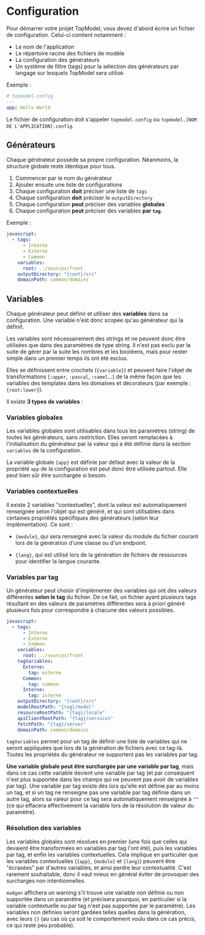 # Configuration <!-- {docsify-ignore-all} -->

Pour démarrer votre projet TopModel, vous devez d'abord écrire un fichier de configuration. Celui-ci contient notamment :

- Le nom de l'application
- Le répertoire racine des fichiers de modèle
- La configuration des générateurs
- Un système de filtre (tags) pour la sélection des générateurs par langage sur lesquels TopModel sera utilisé.

Exemple :

```yaml
# topmodel.config
---
app: Hello World
```

Le fichier de configuration doit s'appeler `topmodel.config` ou `topmodel.[NOM DE L'APPLICATION].config`.

## Générateurs

Chaque générateur possède sa propre configuration. Néanmoins, la structure globale reste identique pour tous.

1. Commencer par le nom du générateur
2. Ajouter ensuite une liste de configurations
3. Chaque configuration **doit** préciser une liste de `tags`
4. Chaque configuration **doit** préciser le `outputDirectory`
5. Chaque configuration **peut** préciser des variables **globales**
6. Chaque configuration **peut** préciser des variables **par `tag`**.

Exemple :

```yaml
javascript:
  - tags:
      - Interne
      - Externe
      - Common
    variables:
      root: ../sources/front
    outputDirectory: "{root}/src"
    domainPath: common/domains
```

## Variables

Chaque générateur peut définir et utiliser des **variables** dans sa configuration. Une variable n'est donc scopée qu'au générateur qui la définit.

Les variables sont nécessairement des strings et ne peuvent donc être utilisées que dans des paramètres de type string. Il n'est pas exclu par la suite de gérer par la suite les nombres et les booléens, mais pour rester simple dans un premier temps ils ont été exclus.

Elles se définissent entre crochets (`{variable}`) et peuvent faire l'objet de transformations (`:upper`, `:pascal`, `:camel`...) de la même façon que les variables des templates dans les domaines et décorateurs (par exemple : `{root:lower}`).

Il existe **3 types de variables** :

### Variables globales

Les variables globales sont utilisables dans tous les paramètres (string) de toutes les générateurs, sans restriction. Elles seront remplacées à l'initialisation du générateur par la valeur qui a été définie dans la section `variables` de la configuration.

La variable globale `{app}` est définie par défaut avec la valeur de la propriété `app` de la configuration est peut donc être utilisée partout. Elle peut bien sûr être surchargée si besoin.

### Variables contextuelles

Il existe 2 variables "contextuelles", dont la valeur est automatiquement renseignée selon l'objet qui est généré, et qui sont utilisables dans certaines propriétés spécifiques des générateurs (selon leur implémentation). Ce sont :

- `{module}`, qui sera renseigné avec la valeur du module du fichier courant lors de la génération d'une classe ou d'un endpoint.

- `{lang}`, qui est utilisé lors de la génération de fichiers de ressources pour identifier la langue courante.

### Variables par tag

Un générateur peut choisir d'implémenter des variables qui ont des valeurs différentes **selon le tag** du fichier. De ce fait, un fichier ayant plusieurs tags résultant en des valeurs de paramètres différentes sera à priori généré plusieurs fois pour correspondre à chacune des valeurs possibles.

```yaml
javascript:
  - tags:
      - Interne
      - Externe
      - Common
    variables:
      root: ../sources/front
    tagVariables:
      Externe:
        tag: externe
      Common:
        tag: common
      Interne:
        tag: interne
    outputDirectory: "{root}/src"
    modelRootPath: "{tag}/model"
    resourceRootPath: "{tag}/locale"
    apiClientRootPath: "{tag}/services"
    fetchPath: "{tag}/server"
    domainPath: common/domains
```

`tagVariables` permet pour un tag de définir une liste de variables qui ne seront appliquées que lors de la génération de fichiers avec ce tag-là. Toutes les propriétés du générateur ne supportent pas les variables par tag.

**Une variable globale peut être surchargée par une variable par tag**, mais dans ce cas cette variable devient une variable par tag (et par conséquent n'est plus supportée dans les champs qui ne peuvent pas avoir de variables par tag). Une variable par tag existe dès lors qu'elle est définie par au moins un tag, et si un tag ne renseigne pas une variable par tag définie dans un autre tag, alors sa valeur pour ce tag sera automatiquement renseignée à `""` (ce qui effacera effectivement la variable lors de la résolution de valeur du paramètre).

### Résolution des variables

Les variables globales sont résolues en premier (une fois que celles qui devaient être transformées en variables par tag l'ont été), puis les variables par tag, et enfin les variables contextuelles. Cela implique en particulier que les variables contextuelles (`{app}`, `{module}` et `{lang}`) peuvent être "écrasées" par d'autres variables, et ainsi perdre leur contextualité. C'est rarement souhaitable, donc il vaut mieux en général éviter de provoquer des surcharges non intentionnelles.

`modgen` affichera un warning s'il trouve une variable non définie ou non supportée dans un paramètre (et précisera pourquoi, en particulier si la variable contextuelle ou par tag n'est pas supportée par le paramètre). Les variables non définies seront gardées telles quelles dans la génération, avec leurs `{}` (au cas où ça soit le comportement voulu dans ce cas précis, ce qui reste peu probable).
